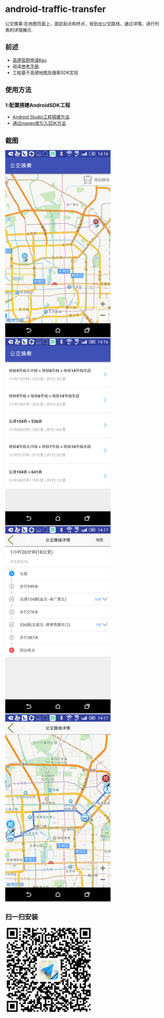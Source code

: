 # android-traffic-transfer
公交换乘:在地图页面上，固定起点和终点，规划出公交路线，通过详情，进行列表的详情展示.

## 前述 ##
- [高德官网申请Key](http://lbs.amap.com/dev/#/).
- 阅读[参考手册](http://a.amap.com/lbs/static/unzip/Android_Map_Doc/index.html).
- 工程基于高德地图及搜索SDK实现

## 使用方法 ##
### 1:配置搭建AndroidSDK工程 ###
- [Android Studio工程搭建方法](http://lbs.amap.com/api/android-sdk/guide/creat-project/android-studio-creat-project/#add-jars).
- [通过maven库引入SDK方法](http://lbsbbs.amap.com/forum.php?mod=viewthread&tid=18786).

## 截图 ##
![Screenshot](./screenshot/screenshot1.png)
![Screenshot](./screenshot/screenshot2.png)
![Screenshot](./screenshot/screenshot3.png)
![Screenshot](./screenshot/screenshot4.png)

## 扫一扫安装 ##
![Screenshot]( ./apk/downurl.png)
